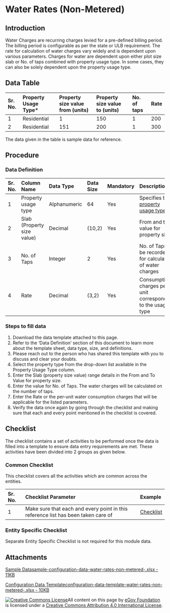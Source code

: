 # Water Rates \(Non-Metered\)

## Introduction <a id="introduction"></a>

Water Charges are recurring charges levied for a pre-defined billing period. The billing period is configurable as per the state or ULB requirement. The rate for calculation of water charges vary widely and is dependent upon various parameters. Charges for water are dependent upon either plot size slab or No. of taps combined with property usage type. In some cases, they can also be solely dependent upon the property usage type.

## Data Table <a id="data-table"></a>

| Sr. No. | Property Usage Type\* | Property size value from \(units\) | Property size value to \(units\) | No. of taps | Rate |
| :--- | :--- | :--- | :--- | :--- | :--- |
| 1 | Residential | 1 | 150 | 1 | 200 |
| 2 | Residential | 151 | 200 | 1 | 300 |

The data given in the table is sample data for reference.

## Procedure <a id="procedure"></a>

### Data Definition <a id="data-definition"></a>

| Sr. No. | Column Name | Data Type | Data Size | Mandatory | Description |
| :--- | :--- | :--- | :--- | :--- | :--- |
| 1 | Property usage type | Alphanumeric | 64 | Yes | Specifies the [property usage type](../../fire-noc/fire-noc-master-data-templates/building-usage-type.md)​ |
| 2 | Slab \(Property size value\) | Decimal | \(10,2\) | Yes | From and to value for property size |
| 3 | No. of Taps | Integer | 2 | Yes | No. of Taps to be recorded for calculation of water charges |
| 4 | Rate | Decimal | \(3,2\) | Yes | Consumption charges per unit corresponding to the usage type |

### Steps to fill data <a id="steps-to-fill-data"></a>

1. Download the data template attached to this page.
2. Refer to the ‘Data Definition’ section of this document to learn more about the template sheet, data type, size, and definitions.
3. Please reach out to the person who has shared this template with you to discuss and clear your doubts.
4. Select the property type from the drop-down list available in the Property Usage Type column.
5. Enter the Slab \(property size value\) range details in the From and To Value for property size.
6. Enter the value for No. of Taps. The water charges will be calculated on the number of taps.
7. Enter the Rate or the per-unit water consumption charges that will be applicable for the listed parameters.
8. Verify the data once again by going through the checklist and making sure that each and every point mentioned in the checklist is covered.

## Checklist <a id="checklist"></a>

The checklist contains a set of activities to be performed once the data is filled into a template to ensure data entry requirements are met. These activities have been divided into 2 groups as given below.

### Common Checklist <a id="common-checklist"></a>

This checklist covers all the activities which are common across the entities.

| Sr. No. | Checklist Parameter | Example |
| :--- | :--- | :--- |
| 1 | Make sure that each and every point in this reference list has been taken care of | ​[Checklist](https://docs.digit.org/configure-digit/configuring-master-data-templates/module-setup/common-config/checklist)​ |

### Entity Specific Checklist <a id="entity-specific-checklist"></a>

Separate Entity Specific Checklist is not required for this module data.

## Attachments <a id="attachments"></a>

[Sample Datasample-configuration-data-water-rates-non-metered-.xlsx - 11KB](https://firebasestorage.googleapis.com/v0/b/gitbook-28427.appspot.com/o/assets%2F-MERG_iQW5oN4ukgXP8K%2Fsync%2F0f55d992a6fcab23778c55dcc024f79a23e03e34.xlsx?generation=1602050612039921&alt=media)

[Configuration Data Templateconfiguration-data-template-water-rates-non-metered-.xlsx - 10KB](https://firebasestorage.googleapis.com/v0/b/gitbook-28427.appspot.com/o/assets%2F-MERG_iQW5oN4ukgXP8K%2Fsync%2F7b5ab0def057cb720d71e3d8498bbef69cf99ded.xlsx?generation=1602050612085919&alt=media)

[![Creative Commons License](https://i.creativecommons.org/l/by/4.0/80x15.png)](http://creativecommons.org/licenses/by/4.0/)All content on this page by [eGov Foundation ](https://egov.org.in/)is licensed under a [Creative Commons Attribution 4.0 International License](http://creativecommons.org/licenses/by/4.0/).

